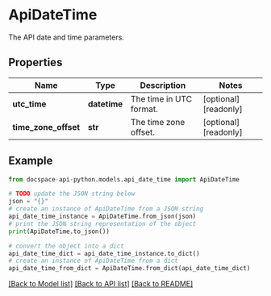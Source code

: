# ApiDateTime
The API date and time parameters.

## Properties

Name | Type | Description | Notes
------------ | ------------- | ------------- | -------------
**utc_time** | **datetime** | The time in UTC format. | [optional] [readonly] 
**time_zone_offset** | **str** | The time zone offset. | [optional] [readonly] 

## Example

```python
from docspace-api-python.models.api_date_time import ApiDateTime

# TODO update the JSON string below
json = "{}"
# create an instance of ApiDateTime from a JSON string
api_date_time_instance = ApiDateTime.from_json(json)
# print the JSON string representation of the object
print(ApiDateTime.to_json())

# convert the object into a dict
api_date_time_dict = api_date_time_instance.to_dict()
# create an instance of ApiDateTime from a dict
api_date_time_from_dict = ApiDateTime.from_dict(api_date_time_dict)
```
[[Back to Model list]](../README.md#documentation-for-models) [[Back to API list]](../README.md#documentation-for-api-endpoints) [[Back to README]](../README.md)


